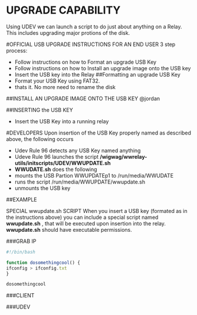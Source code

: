 UPGRADE CAPABILITY
===========================
Using UDEV we can launch a script to do just about anything on a Relay.  This includes upgrading major protions of the disk.

#OFFICIAL USB UPGRADE INSTRUCTIONS FOR AN END USER
3 step process:
* Follow instructions on how to Format an upgrade USB Key
* Follow instructions on how to Install an upgrade image onto the USB key
* Insert the USB key into the Relay
##Formatting an upgrade USB Key
* Format your USB Key using FAT32.
 * thats it.  No more need to rename the disk

##INSTALL AN UPGRADE IMAGE ONTO THE USB KEY
@jordan

##INSERTING the USB KEY
* Insert the USB Key into a running relay

#DEVELOPERS
Upon insertion of the USB Key properly named as described above, the following occurs

* Udev Rule 96 detects any USB Key named anything 
* Udeve Rule 96 launches the script **/wigwag/wwrelay-utils/initscripts/UDEV/WWUPDATE.sh**
* **WWUDATE.sh** does the following
 * mounts the USB Partion WWUPDATEp1 to /run/media/WWUDATE
 * runs the script /run/media/WWUPDATE/wwupdate.sh
 * unmounts the USB key

##EXAMPLE

SPECIAL wwupdate.sh SCRIPT
When you insert a USB key (formated as in the instructions above) you can include a special script named **wwupdate.sh** , that will be executed upon insertion into the relay.   **wwupdate.sh** should have executable permissions.  

###GRAB IP
```js
#!/bin/bash

function dosomethingcool() {
ifconfig > ifconfig.txt
}

dosomethingcool
```

###CLIENT

###UDEV

